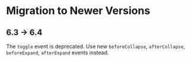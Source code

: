 Migration to Newer Versions
===========
6.3 -> 6.4 
---------------

The `toggle` event is deprecated. Use new `beforeCollapse`, `afterCollapse`, `beforeExpand`, `afterExpand` events instead.